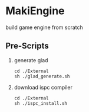# MakiEngine

build game engine from scratch

## Pre-Scripts

1. generate glad

    ```shell
    cd ./External
    sh ./glad_generate.sh
    ```

2. download ispc compiler
   
   ```shell
   cd ./External
   sh ./ispc_install.sh
   ```

